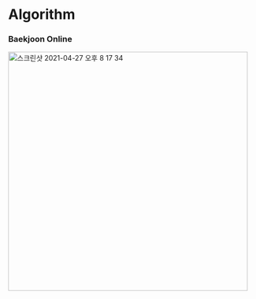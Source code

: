 # Algorithm


### Baekjoon Online
<img width="486" alt="스크린샷 2021-04-27 오후 8 17 34" src="https://user-images.githubusercontent.com/80037682/116233315-1984d200-a796-11eb-9f9f-f373605e0f8d.png">

